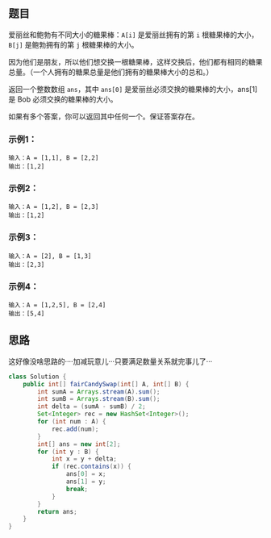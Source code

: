 ## 题目

爱丽丝和鲍勃有不同大小的糖果棒：`A[i]` 是爱丽丝拥有的第 `i` 根糖果棒的大小，`B[j]` 是鲍勃拥有的第 `j` 根糖果棒的大小。

因为他们是朋友，所以他们想交换一根糖果棒，这样交换后，他们都有相同的糖果总量。（一个人拥有的糖果总量是他们拥有的糖果棒大小的总和。）

返回一个整数数组 `ans`，其中 `ans[0]` 是爱丽丝必须交换的糖果棒的大小，ans[1] 是 Bob 必须交换的糖果棒的大小。

如果有多个答案，你可以返回其中任何一个。保证答案存在。

### 示例1：

```
输入：A = [1,1], B = [2,2]
输出：[1,2]
```



### 示例2：

```
输入：A = [1,2], B = [2,3]
输出：[1,2]
```



### 示例3：

```
输入：A = [2], B = [1,3]
输出：[2,3]
```



### 示例4：

```
输入：A = [1,2,5], B = [2,4]
输出：[5,4]
```

## 思路

这好像没啥思路的····加减玩意儿···只要满足数量关系就完事儿了···

```java
class Solution {
    public int[] fairCandySwap(int[] A, int[] B) {
        int sumA = Arrays.stream(A).sum();
        int sumB = Arrays.stream(B).sum();
        int delta = (sumA - sumB) / 2;
        Set<Integer> rec = new HashSet<Integer>();
        for (int num : A) {
            rec.add(num);
        }
        int[] ans = new int[2];
        for (int y : B) {
            int x = y + delta;
            if (rec.contains(x)) {
                ans[0] = x;
                ans[1] = y;
                break;
            }
        }
        return ans;
    }
}
```



